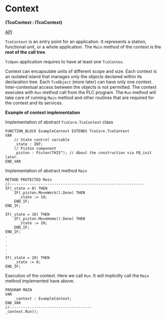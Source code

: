 # Context

**(TcoContext : ITcoContext)**

[API](~/api/TcoCore/PlcDocu.TcoCore.TcoContext.yml)

`TcoContext` is an entry point for an application. It represents a station, functional unit, or a whole application. The `Main` method of the context is the **root of the call tree**.

`TcOpen` application requires to have at least one `TcoContex`.

Context can encapsulate units of different scope and size. Each context is an isolated island that manages only the objects declared within its declaration tree. Each `TcoObject` (more later) can have only one context. Inter-contextual access between the objects is not permitted. The context executes with `Run` method call from the PLC program. The `Run` method will take care of running `Main` method and other routines that are required for the context and its services.

<!-- Context usage scenarios:

![Context usage](Context003.png) -->

**Example of context implementation**

Implementation of abstract `TcoCore.TcoContext` class

```iecst
FUNCTION_BLOCK ExampleContext EXTENDS TcoCore.TcoContext
VAR
    // State control variable
	_state : INT;
    // Piston component
    _piston : Piston(THIS^); // About the construction via FB_init later.
END_VAR
```

Implementation of abstract method `Main`

```iecst
METHOD PROTECTED Main
//-------------------------------------------------------------
IF(_state = 0) THEN
    IF(_piston.MoveWork().Done) THEN
      _state := 10;
    END_IF;
END_IF;

IF(_state = 10) THEN
    IF(_piston.MoveHome().Done) THEN
      _state := 20;
    END_IF;
END_IF;
.
.
.
.
.
IF(_state = 20) THEN
    _state := 0;
END_IF;
```

Execution of the context. Here we call `Run`. It will implicitly call the `Main` method implemented have above.

```iecst
PROGRAM MAIN
VAR
	_context : ExampleContext;
END_VAR
//-------------------------------------
_context.Run();
```
